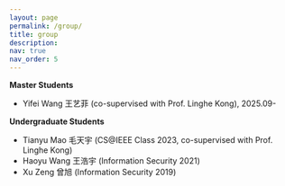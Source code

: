 ```yaml
---
layout: page
permalink: /group/
title: group
description: 
nav: true
nav_order: 5
---
```

**Master Students**

- Yifei Wang 王艺菲 (co-supervised with Prof. Linghe Kong), 2025.09-

**Undergraduate Students**

- Tianyu Mao 毛天宇 (CS@IEEE Class 2023, co-supervised with Prof. Linghe Kong)
- Haoyu Wang 王浩宇 (Information Security 2021)
- Xu Zeng 曾旭 (Information Security 2019)
